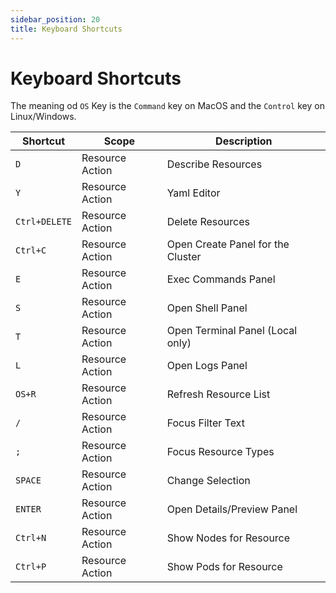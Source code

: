 ```yaml
---
sidebar_position: 20
title: Keyboard Shortcuts
---
```


# Keyboard Shortcuts

The meaning od `OS` Key is the `Command` key on MacOS and the `Control` key on Linux/Windows.

| Shortcut      | Scope           | Description                       |
|---------------|-----------------|-----------------------------------|
| `D`           | Resource Action | Describe Resources                |
| `Y`           | Resource Action | Yaml Editor                       |
| `Ctrl+DELETE` | Resource Action | Delete Resources                  |
| `Ctrl+C`      | Resource Action | Open Create Panel for the Cluster |
| `E`           | Resource Action | Exec Commands Panel               |
| `S`           | Resource Action | Open Shell Panel                  |
| `T`           | Resource Action | Open Terminal Panel (Local only)  |
| `L`           | Resource Action | Open Logs Panel      |
| `OS+R`        | Resource Action | Refresh Resource List             |
| `/`           | Resource Action | Focus Filter Text                 |
| `;`           | Resource Action | Focus Resource Types              | // Should be `:` but was not working
| `SPACE`       | Resource Action | Change Selection                  |
| `ENTER`       | Resource Action | Open Details/Preview Panel        |
| `Ctrl+N`      | Resource Action | Show Nodes for Resource           |
| `Ctrl+P`      | Resource Action | Show Pods for Resource            |

